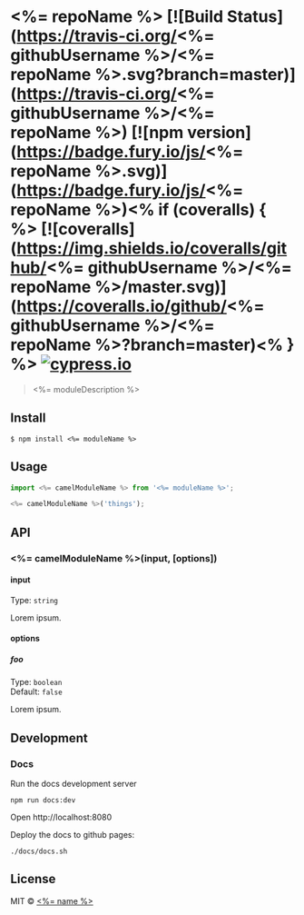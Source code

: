 # <%= repoName %> [![Build Status](https://travis-ci.org/<%= githubUsername %>/<%= repoName %>.svg?branch=master)](https://travis-ci.org/<%= githubUsername %>/<%= repoName %>) [![npm version](https://badge.fury.io/js/<%= repoName %>.svg)](https://badge.fury.io/js/<%= repoName %>)<% if (coveralls) { %> [![coveralls](https://img.shields.io/coveralls/github/<%= githubUsername %>/<%= repoName %>/master.svg)](https://coveralls.io/github/<%= githubUsername %>/<%= repoName %>?branch=master)<% } %> [![cypress.io](https://img.shields.io/badge/cypress.io-tests-green.svg?style=flat-square)](https://cypress.io)

> <%= moduleDescription %>


## Install

```
$ npm install <%= moduleName %>
```


## Usage

```js
import <%= camelModuleName %> from '<%= moduleName %>';

<%= camelModuleName %>('things');
```


## API

### <%= camelModuleName %>(input, [options])

#### input

Type: `string`

Lorem ipsum.

#### options

##### foo

Type: `boolean`<br>
Default: `false`

Lorem ipsum.

## Development

### Docs

Run the docs development server

    npm run docs:dev

Open http://localhost:8080

Deploy the docs to github pages:

    ./docs/docs.sh

## License

MIT © [<%= name %>](<%= website %>)
